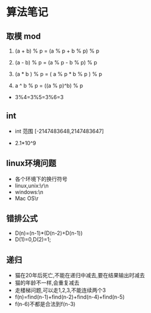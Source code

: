 # 算法笔记

## 取模 mod

1. (a + b) % p = (a % p + b % p) % p  

2. (a - b) % p = (a % p - b % p) % p  

3. (a * b ) % p = ( a % p * b % p ) % p  

4. a ^ b % p = ((a % p)^b) % p

* 3%4=3%5=3%6=3

## int

* int 范围  [-2147483648,2147483647]

* 2.1*10^9

## linux环境问题

* 各个环境下的换行符号
* linux,unix:\r\n
* windows:\n
* Mac OS\r

## 错排公式

* D(n)=(n-1)*(D(n-2)+D(n-1))
* D(1)=0,D(2)=1;

## 递归

* 猫在20年后死亡,不能在递归中减去,要在结果输出时减去
* 猫的年龄不一样,会重复减去
* 走楼梯问题,可以走1,2,3,不能连续两个3
* f(n)=find(n-1)+find(n-2)+find(n-4)+find(n-5)
* f(n-6)不都是合法到f(n-3)